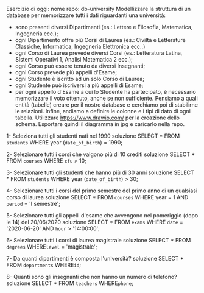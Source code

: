  Esercizio di oggi:
nome repo: db-university
Modellizzare la struttura di un database per memorizzare tutti i dati riguardanti una università:
- sono presenti diversi Dipartimenti (es.: Lettere e Filosofia, Matematica, Ingegneria ecc.);
- ogni Dipartimento offre più Corsi di Laurea (es.: Civiltà e Letterature Classiche, Informatica, Ingegneria Elettronica ecc..)
- ogni Corso di Laurea prevede diversi Corsi (es.: Letteratura Latina, Sistemi Operativi 1, Analisi Matematica 2 ecc.);
- ogni Corso può essere tenuto da diversi Insegnanti;
- ogni Corso prevede più appelli d'Esame;
- ogni Studente è iscritto ad un solo Corso di Laurea;
- ogni Studente può iscriversi a più appelli di Esame;
- per ogni appello d'Esame a cui lo Studente ha partecipato, è necessario memorizzare il voto ottenuto, anche se non sufficiente.
Pensiamo a quali entità (tabelle) creare per il nostro database e cerchiamo poi di stabilirne le relazioni. Infine, andiamo a definire le colonne e i tipi di dato di ogni tabella.
Utilizzare https://www.drawio.com/ per la creazione dello schema.
Esportare quindi il diagramma in jpg e caricarlo nella repo.

1- Seleziona tutti gli studenti nati nel 1990
soluzione
SELECT * 
FROM `students` 
WHERE year (`date_of_birth`) = 1990;

2- Selezionare tutti i corsi che valgono più di 10 crediti 
soluzione
SELECT * 
FROM `courses` 
WHERE `cfu` > 10;

3- Selezionare tutti gli studenti che hanno più di 30 anni
soluzione
SELECT * 
FROM `students` 
WHERE year (`date_of_birth`) > 30;

4- Selezionare tutti i corsi del primo semestre del primo anno di un qualsiasi corso di
laurea
soluzione
SELECT * 
FROM `courses`
WHERE year = 1
AND `period` = 'I semestre';

5- Selezionare tutti gli appelli d'esame che avvengono nel pomeriggio (dopo le 14) del
20/06/2020
soluzione
SELECT * 
FROM `exams`
WHERE `date` = '2020-06-20'
AND `hour` > '14:00:00';

6- Selezionare tutti i corsi di laurea magistrale
soluzione
SELECT * 
FROM `degrees`
WHERE`level` = 'magistrale';

7- Da quanti dipartimenti è composta l'università?
soluzione
SELECT * 
FROM `departments`
WHERE`id`;

8- Quanti sono gli insegnanti che non hanno un numero di telefono?
soluzione
SELECT * 
FROM `teachers`
WHERE`phone`;